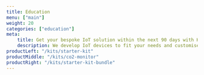```yaml
---
title: Education
menu: ["main"]
weight: 20
categories: ["education"]
meta:
    title: Get your bespoke IoT solution within the next 90 days with HARDWARIO
    description: We develop IoT devices to fit your needs and customise everything from the technical solution to the branded product casing. Get ready to connect your world.
productLeft: "/kits/starter-kit"
productMiddle: "/kits/co2-monitor"
productRight: "/kits/starter-kit-bundle"
---
```

